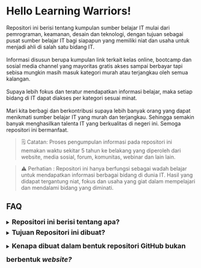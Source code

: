 # Hello Learning Warriors!

Repositori ini berisi tentang kumpulan sumber belajar IT mulai dari pemrograman, keamanan, desain dan teknologi, dengan tujuan sebagai pusat sumber belajar IT bagi siapapun yang memiliki niat dan usaha untuk menjadi ahli di salah satu bidang IT. 
<br></br>Informasi disusun berupa kumpulan link terkait kelas online, bootcamp dan sosial media channel yang mayoritas gratis akses sampai berbayar tapi sebisa mungkin masih masuk kategori murah atau terjangkau oleh semua kalangan. 
<br></br>Supaya lebih fokus dan teratur mendapatkan informasi belajar, maka setiap bidang di IT dapat diakses per kategori sesuai minat. 
<br></br>Mari kita berbagi dan berkontribusi supaya lebih banyak orang yang dapat menikmati sumber belajar IT yang murah dan terjangkau. Sehingga semakin banyak menghasilkan talenta IT yang berkualitas di negeri ini. Semoga repositori ini bermanfaat.

> 🗒️ Catatan: Proses pengumpulan informasi pada repositori ini memakan waktu sekitar 5 tahun ke belakang yang diperoleh dari website, media sosial, forum, komunitas, webinar dan lain lain.

> ⚠️ Perhatian : Repositori ini hanya berfungsi sebagai wadah belajar untuk  mendapatkan informasi berbagai bidang di dunia IT. Hasil yang didapat tergantung niat, fokus dan usaha yang giat dalam mempelajari dan mendalami bidang yang diminati.


## FAQ
<details>
    <summary><b><font size="4">Repositori ini berisi tentang apa?</b></font></summary>
    <p>Repositori ini berisi tentang informasi panduan belajar dunia IT seputar pemrograman, keamanan, desain dan teknologi</p>
</details>
<details>
    <summary><b><font size="4" style="line-height:2">Tujuan Repositori ini dibuat?</b></font></summary>
    <p>Karena sulitnya mencari dan mendapatkan informasi yang relevan terkait jalur belajar bidang IT yang sangat luas serta menjadi pusat panduan yang baik serta terarah, kedepanya semoga banyak terciptanya talenta di bidang IT yang berkualitas dan berkompeten untuk dapat memajukan IT di Indonesia</p>
</details>
<details>
    <summary><b><font size="4" style="line-height:2">Kenapa dibuat dalam bentuk repositori GitHub bukan berbentuk <i>website?</i></b></font></summary>
    <p>Supaya mudah dalam <i>maintenance</i>, <i>edit</i>, dan melihat <i>history</i> setiap perubahan atau penambahan informasi serta supaya banyak orang yang dapat berkontribusi yang dapat berfungsi sebagai portfolio ketika ikut andil dalam membagikan informasi yang bermanfaat untuk orang lain</p>
</details>
